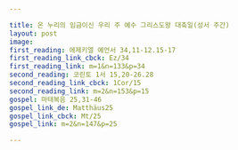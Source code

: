 ```yaml
---

title: 온 누리의 임금이신 우리 주 예수 그리스도왕 대축일(성서 주간)
layout: post 
image: 
first_reading: 에제키엘 예언서 34,11-12.15-17
first_reading_link_cbck: Ez/34
first_reading_link: m=1&n=133&p=34
second_reading: 코린토 1서 15,20-26.28 
second_reading_link_cbck: 1Cor/15
second_reading_link: m=2&n=153&p=15
gospel: 마태복음 25,31-46
gospel_link_de: Matthäus25
gospel_link_cbck: Mt/25
gospel_link: m=2&n=147&p=25

---
```


